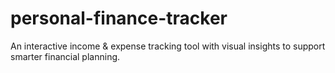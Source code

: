 # personal-finance-tracker
An interactive income &amp; expense tracking tool with visual insights to support smarter financial planning.
